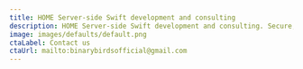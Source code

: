 ```yaml
---
title: HOME Server-side Swift development and consulting
description: HOME Server-side Swift development and consulting. Secure, efficient, scalable solutions. 
image: images/defaults/default.png
ctaLabel: Contact us
ctaUrl: mailto:binarybirdsofficial@gmail.com
---
```

